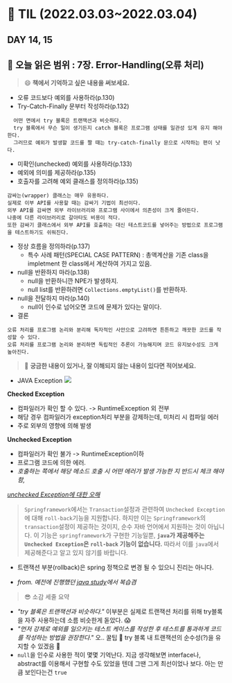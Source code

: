 # :pencil: TIL (2022.03.03~2022.03.04)
## DAY 14, 15
:book: 오늘 읽은 범위 : 7장. Error-Handling(오류 처리)
---
> :smile: **책에서 기억하고 싶은 내용을 써보세요.**
 - 오류 코드보다 예외를 사용하라(p.130)
 - Try-Catch-Finally 문부터 작성하라(p.132)
```
  어떤 면에서 try 블록은 트랜잭션과 비슷하다. 
  try 블록에서 무슨 일이 생기든지 catch 블록은 프로그램 상태를 일관성 있게 유지 해야 한다.
  그러므로 예외가 발생할 코드를 짤 때는 try-catch-finally 문으로 시작하는 편이 낫다.
```
 - 미확인(unchecked) 예외를 사용하라(p.133)
 - 예외에 의미를 제공하라(p.135)
 - 호출자를 고려해 예외 클래스를 정의하라(p.135)
```
감싸는(wrapper) 클래스는 매우 유용하다.
실제로 이부 API를 사용할 때는 감싸기 기법이 최선이다.
외부 API를 감싸면 외부 라이브러리와 프로그램 사이에서 의존성이 크게 줄어든다.
나중에 다른 라이브러리로 갈아타도 비용이 적다.
또한 감싸기 클래스에서 외부 API를 호출하는 대신 테스트코드를 넣어주는 방법으로 프로그램을 테스트하기도 쉬워진다.
```
 - 정상 흐름을 정의하라(p.137)
   * 특수 사례 패턴(SPECIAL CASE PATTERN) : 총액계산을 기존 class을 impletment 한 class에서 계산하여 가지고 있음.
 - null을 반환하지 마라(p.138)
   * null을 반환하니깐 NPE가 발생하지.
   * null list를 반환하려면 ```Collections.emptyList()```를 반환하자.
 - null을 전달하지 마라(p.140) 
   * null이 인수로 넘어오면 코드에 문제가 있다는 말이다.
 - 결론
```
오류 처리를 프로그램 논리와 분리해 독자적인 사안으로 고려하면 튼튼하고 깨끗한 코드를 작성할 수 있다.
오류 처리를 프로그램 논리와 분리하면 독립적인 추론이 가능해지며 코드 유지보수성도 크게 높아진다.
```
 
  
> :mag_right: **궁금한 내용이 있거나, 잘 이해되지 않는 내용이 있다면 적어보세요.**
 - JAVA Exception
![](https://camo.githubusercontent.com/81791ce78fda8a42b3d72a2bcff7d1fa4b4a571df81292f53e26454340c42f31/68747470733a2f2f696d67312e6461756d63646e2e6e65742f7468756d622f523132383078302f3f73636f64653d6d746973746f72793226666e616d653d68747470733a2f2f626c6f672e6b616b616f63646e2e6e65742f646e2f526f5a6c562f6274715333493041586a4e2f61644d6f5937436556583859436666496c4e436f48302f696d672e706e67)

**Checked Exception**
- 컴파일러가 확인 할 수 있다. -> RuntimeException 외 전부
- 해당 경우 컴파일러가 exception처리 부분을 강제하는데, 미처리 시 컴파일 에러
- 주로 외부의 영향에 의해 발생

**Unchecked Exception**
- 컴파일러가 확인 불가 -> RuntimeException이하
- 프로그램 코드에 의한 에러.
- *호출하는 쪽에서 해당 메소드 호출 시 어떤 에러가 발생 가능한 지 반드시 체크 해야 함,*

*[unchecked Exception에 대한 오해](https://github.com/ByungJun25/study/tree/main/java/whiteship-study/9week)*
>`Springframework`에서는 `Transaction`설정과 관련하여 `Unchecked Exception`에 대해 `roll-back`기능을 지원합니다. 하지만 이는 `Springframework`의 `transaction`설정이 제공하는 것이지, 순수 자바 언어에서 지원하는 것이 아닙니다. 이 기능은 `springframework`가 구현한 기능일뿐, **`java`가 제공해주는  `Unchecked Exception`은  `roll-back`  기능이 없습니다.** 따라서 이를 `java`에서 제공해준다고 알고 있지 않기를 바랍니다.
- 트랜잭션 부분(rollback)은 spring 정책으로 변경 될 수 있으니 진리는 아니다.

- *from. 예전에 진행했던 [java study](https://github.com/myBabyGrand/study_JAVA_whiteship_live-study/blob/main/md_doc/09.Exception.md)에서 복습겸*

> :sunglasses: 소감 세줄 요약
 - *"try 블록은 트랜잭션과 비슷하다."* 이부분은 실제로 트랜잭션 처리를 위해 try블록을 자주 사용하는데 소름 비슷한게 돋았다. :scream:
 - *"먼저 강제로 예외를 일으키는 테스트 케이스를 작성한 후 테스트를 통과하게 코드를 작성하는 방법을 권장한다."*  오.. 꿀팁 :honey_pot: try 블록 내 트랜잭션의 순수성(?)을 유지할 수 있겠음 :thinking:
 - ```null```을 인수로 사용한 적이 몇몇 기억난다. 지금 생각해보면 interface나, abstract를 이용해서 구현할 수도 있었을 텐데 그땐 그게 최선이었나 보다. 아는 만큼 보인다는건 ```true```
 
 